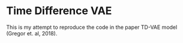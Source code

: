 # Time Difference VAE

This is my attempt to reproduce the code in the paper TD-VAE model (Gregor et. al, 2018).
